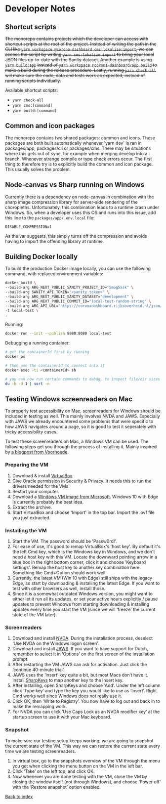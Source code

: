 # Developer Notes

## Shortcut scripts

~~The monorepo contains projects which the developer can access with shortcut scripts at the root of the project. Instead of writing the path in the CLI like `yarn workspace @corona-dashboard cms lokalize:import`, we can access the script by writing `yarn cms:lokalize-import` to bring your local JSON files up-to-date with the Sanity dataset. Another example is using `yarn build:app` instead of `yarn workspace @corona-dashboard/app build` to make a build during the release procedure. Lastly, running `yarn check-all` will make sure the code, data and tests work as expected, instead of running scripts individually.~~

Available shortcut scripts:

- `yarn check-all`
- `yarn cms:[command]`
- `yarn build:[command]`

## Common and icon packages

The monorepo contains two shared packages: common and icons.
These packages are both built automatically whenever 'yarn dev' is ran in
packages/app, packages/cli or packages/cms.
There may be situations where this gets out of sync, for example when
merging develop into a branch.
Whenever strange compile or type check errors occur. The first thing to therefore
try is to explicitly build the common and icon package. This usually solves
the problem.

## Node-canvas vs Sharp running on Windows

Currently there is a dependency on node-canvas in combination with the sharp image compression library
for server-side rendering of the choropleths.
Unfortunately, this combination leads to a runtime crash under Windows. So, when a developer uses
this OS and runs into this issue, add this line to the `packages/app/.env.local` file:

`DISABLE_COMPRESSION=1`

As the var suggests, this simply turns off the compression and avoids having to import the offending
library at runtime.

## Building Docker locally

To build the production Docker image locally, you can use the following command, with replaced environment variables:

```sh
docker build \
--build-arg ARG_NEXT_PUBLIC_SANITY_PROJECT_ID="5mog5ask" \
--build-arg SANITY_API_TOKEN="<sanity_token>" \
--build-arg ARG_NEXT_PUBLIC_SANITY_DATASET="development" \
--build-arg ARG_NEXT_PUBLIC_COMMIT_ID="local-test-random-string" \
--build-arg ARG_API_URL="https://coronadashboard.rijksoverheid.nl/json/latest-data.zip" \
-t local-test \
.
```

Running:

```sh
docker run --init --publish 8080:8080 local-test
```

Debugging a running container:

```sh
# get the containerId first by running
docker ps

# then use the containerId to connect into it
docker exec -ti <containerId> sh

# you can now run certain commands to debug, to inspect file/dir sizes for example:
du -h -d 1 | sort -n
```

## Testing Windows screenreaders on Mac

To properly test accessibility on Mac, screenreaders for Windows should be
included in testing as well. This mainly involves NVDA and JAWS. Especially with
JAWS we already encountered some problems that were specific to how JAWS
navigates around a page, so it is good to test it seperately with tricky
accessibility cases.

To test these screenreaders on Mac, a Windows VM can be used. The following
steps get you through the process of installing it. Mainly inspired by [a
blogpost from
Voorhoede](https://www.voorhoede.nl/en/blog/testing-accessibility-on-windows-with-virtualbox/).

### Preparing the VM

1. Download & install [VirtualBox](https://www.virtualbox.org/wiki/Downloads).
2. Give Oracle permission in Security & Privacy. It needs this to run the
   drivers needed for the VMs.
3. Restart your computer.
4. Download a [Windows VM image from
   Microsoft](https://developer.microsoft.com/en-us/microsoft-edge/tools/vms/).
   Windows 10 with Edge is currently probably the best idea.
5. Extract the archive.
6. Start VirtualBox and choose 'Import' in the top bar. Import the .ovf file you
   just extracted.

### Installing the VM

1. Start the VM. The password should be 'Passw0rd!'.
2. For ease of use, it's good to remap VirtualBox's 'host key'. By default
   it's the left Cmd key, which is the Windows key in Windows, and we don't need
   a host key with this VM. Locate the downward pointing arrow in a blue box in
   the right bottom corner, click it and choose 'Keyboard settings'. Remap the
   host key to another key combination here. Something like Cmd+Option should
   work well.
3. Currently, the latest VM (Win 10 with Edge) still ships with the legacy Edge,
   so start by downloading & installing the latest Edge. If you want to test
   with other browsers as well, install those.
4. Since it is a somewhat outdated Windows version, you might want to either
   let it run all its updates, or set your active hours explicitly / pause
   updates to prevent Windows from starting downloading & installing updates
   every time you start the VM (since we will ‘freeze’ the current state of the
   VM later).

### Screenreaders

1. Download and install [NVDA](https://www.nvaccess.org/download/). During the
   installation process, deselect ‘Use NVDA on the Windows logon screen’.
2. Download and install
   [JAWS](https://support.freedomscientific.com/Downloads/JAWS). If you want to
   have support for Dutch, remember to select it in ‘Options’ on the first
   screen of the installation prompt.
3. After restarting the VM JAWS can ask for activation. Just click the
   ‘continue 40-minute trial’.
4. JAWS uses the ‘Insert’ key quite a bit, but most Macs don’t have it. Install
   [SharpKeys](https://github.com/randyrants/sharpkeys/releases) to map another
   key to the Insert key.
5. After installing, open SharpKeys and choose ‘Add’. Under the left column
   click ‘Type key’ and type the key you would like to use as ‘Insert’. Right
   Cmd works well since Windows does not really use it.
6. Click OK, then ‘Write to Registry’. You now have to log out and back in to
   make the remapping work.
7. For NVDA you can click ‘Use Caps Lock as an NVDA modifier key’ at the startup
   screen to use it with your Mac keyboard.

### Snapshot

To make sure our testing setup keeps working, we are going to snapshot the
current state of the VM. This way we can restore the current state every time we
are testing screenreaders.

1. In virtual box, go to the snapshots overview of the VM through the menu you
   get when clicking the menu button on the VM in the left bar.
2. Click ‘Take’ on the left top, and click OK.
3. Now whenever you are done testing with the VM, close the VM by closing the window itself (not through Windows), and choose ‘Power off’ with the ‘Restore snapshot’ option enabled.

[Back to index](index.md)
